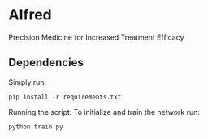 # AIfred
Precision Medicine for Increased Treatment Efficacy

## Dependencies
 Simply run:
 ```
 pip install -r requirements.txt
 ```

 Running the script:
 To initialize and train the network run:
 ```
 python train.py
 ```